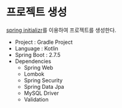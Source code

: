 # 프로젝트 생성

[spring initializr](https://start.spring.io/)를 이용하여 프로젝트를 생성한다.

- Project : Gradle Project 
- Language : Kotlin
- Spring Boot : 2.7.5
- Dependencies
  - Spring Web
  - Lombok
  - Spring Security
  - Spring Data Jpa
  - MySQL Driver
  - Validation




